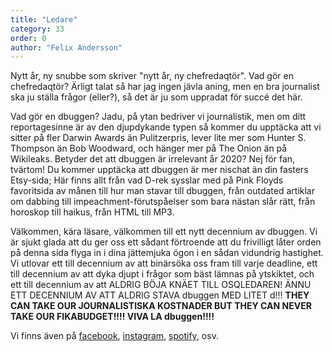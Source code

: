 ```yaml
---
title: "Ledare"
category: 33
order: 0
author: "Felix Andersson"
---
```


Nytt år, ny snubbe som skriver "nytt år, ny chefredaqtör". 
Vad gör en chefredaqtör? Ärligt talat så har jag ingen jävla aning, men en bra journalist ska ju ställa frågor (eller?), så det är ju som uppradat för succé det här.

Vad gör en dbuggen? Jadu, på ytan bedriver vi journalistik, men om ditt reportagesinne är av den djupdykande typen så kommer du upptäcka att vi sitter på fler Darwin Awards än Pulitzerpris, lever lite mer som Hunter S. Thompson än Bob Woodward, och hänger mer på The Onion än på Wikileaks. 
Betyder det att dbuggen är irrelevant år 2020? Nej för fan, tvärtom! Du kommer upptäcka att dbuggen är mer nischat än din fasters Etsy-sida; Här finns allt från vad D-rek sysslar med på Pink Floyds favoritsida av månen till hur man stavar till dbuggen, från outdated artiklar om dabbing till impeachment-förutspåelser som bara nästan slår rätt, från horoskop till haikus, från HTML till MP3.

Välkommen, kära läsare, välkommen till ett nytt decennium av dbuggen. Vi är sjukt glada att du ger oss ett sådant förtroende att du frivilligt låter orden på denna sida flyga in i dina jättemjuka ögon i en sådan vidundrig hastighet. Vi utlovar ett till decennium av att binärsöka oss fram till varje deadline, ett till decennium av att dyka djupt i frågor som bäst lämnas på ytskiktet, och ett till decennium av att ALDRIG BÖJA KNÄET TILL OSQLEDAREN! ÄNNU ETT DECENNIUM AV ATT ALDRIG STAVA dbuggen MED LITET d!!! __THEY CAN TAKE OUR JOURNALISTISKA KOSTNADER BUT THEY CAN NEVER TAKE OUR FIKABUDGET!!!! VIVA LA dbuggen!!!!__

Vi finns även på [facebook](https://www.facebook.com/dbuggen), [instagram](https://www.instagram.com/dbuggen/), [spotify](https://open.spotify.com/show/3NjiaZJFu57cG3h9INGWsQ?si=Mg5D0GgRS5-4RIi97P7dCw), osv.
